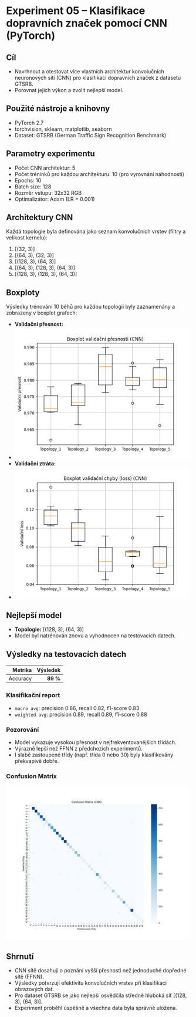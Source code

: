 # Experiment 05 – Klasifikace dopravních značek pomocí CNN (PyTorch)

## Cíl

* Navrhnout a otestovat více vlastních architektur konvolučních neuronových sítí (CNN) pro klasifikaci dopravních značek z datasetu GTSRB.
* Porovnat jejich výkon a zvolit nejlepší model.

## Použité nástroje a knihovny

* PyTorch 2.7
* torchvision, sklearn, matplotlib, seaborn
* Dataset: GTSRB (German Traffic Sign Recognition Benchmark)

## Parametry experimentu

* Počet CNN architektur: 5
* Počet tréninků pro každou architekturu: 10 (pro vyrovnání náhodnosti)
* Epochs: 10
* Batch size: 128
* Rozměr vstupu: 32x32 RGB
* Optimalizátor: Adam (LR = 0.001)

## Architektury CNN

Každá topologie byla definována jako seznam konvolučních vrstev (filtry a velikost kernelu):

1. \[(32, 3)]
2. \[(64, 3), (32, 3)]
3. \[(128, 3), (64, 3)]
4. \[(64, 3), (128, 3), (64, 3)]
5. \[(128, 3), (128, 3), (64, 3)]

## Boxploty

Výsledky trénování 10 běhů pro každou topologii byly zaznamenány a zobrazeny v boxplot grafech:

* **Validační přesnost:**
* ![Validační přesnost](../images/boxplot_cnn_accuracy.png)
* **Validační ztráta:**
* ![Validační ztráta](../images/boxplot_cnn_loss.png)

## Nejlepší model

* **Topologie:** \[(128, 3), (64, 3)]
* Model byl natrénován znovu a vyhodnocen na testovacích datech.

## Výsledky na testovacích datech

|  Metrika | Výsledek |
| -------: | -------: |
| Accuracy | **89 %** |

### Klasifikační report

* `macro avg`: precision 0.86, recall 0.82, f1-score 0.83
* `weighted avg`: precision 0.89, recall 0.89, f1-score 0.88

### Pozorování

* Model vykazuje vysokou přesnost v nejfrekventovanějších třídách.
* Výrazně lepší než FFNN z předchozích experimentů.
* I slabě zastoupené třídy (např. třída 0 nebo 30) byly klasifikovány překvapivě dobře.

### Confusion Matrix

![Confusion matrix](../images/confusion_matrix_cnn.png)

## Shrnutí

* CNN sítě dosahují o poznání vyšší přesnosti než jednoduché dopředné sítě (FFNN).
* Výsledky potvrzují efektivitu konvolučních vrstev při klasifikaci obrazových dat.
* Pro dataset GTSRB se jako nejlepší osvědčila středně hluboká síť \[(128, 3), (64, 3)].
* Experiment proběhl úspěšně a všechna data byla správně uložena.

